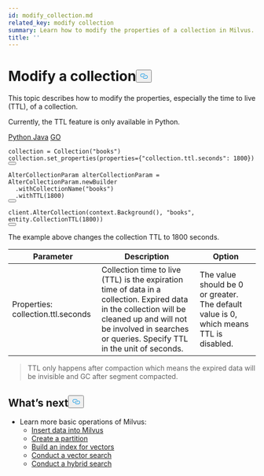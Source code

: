 ```yaml
---
id: modify_collection.md
related_key: modify collection
summary: Learn how to modify the properties of a collection in Milvus.
title: ''
---
```

<h1 id="Modify-a-collection" class="common-anchor-header">Modify a collection<button data-href="#Modify-a-collection" class="anchor-icon" translate="no">
      <svg translate="no"
        aria-hidden="true"
        focusable="false"
        height="20"
        version="1.1"
        viewBox="0 0 16 16"
        width="16"
      >
        <path
          fill="#0092E4"
          fill-rule="evenodd"
          d="M4 9h1v1H4c-1.5 0-3-1.69-3-3.5S2.55 3 4 3h4c1.45 0 3 1.69 3 3.5 0 1.41-.91 2.72-2 3.25V8.59c.58-.45 1-1.27 1-2.09C10 5.22 8.98 4 8 4H4c-.98 0-2 1.22-2 2.5S3 9 4 9zm9-3h-1v1h1c1 0 2 1.22 2 2.5S13.98 12 13 12H9c-.98 0-2-1.22-2-2.5 0-.83.42-1.64 1-2.09V6.25c-1.09.53-2 1.84-2 3.25C6 11.31 7.55 13 9 13h4c1.45 0 3-1.69 3-3.5S14.5 6 13 6z"
        ></path>
      </svg>
    </button></h1><p>This topic describes how to modify the properties, especially the time to live (TTL), of a collection.</p>
<p>Currently, the TTL feature is only available in Python.</p>
<div class="multipleCode">
  <a href="#python">Python </a>
  <a href="#java">Java</a>
  <a href="#go">GO</a>
</div>
<pre><code translate="no" class="language-python">collection = <span class="hljs-title class_">Collection</span>(<span class="hljs-string">&quot;books&quot;</span>)
collection.<span class="hljs-title function_">set_properties</span>(properties={<span class="hljs-string">&quot;collection.ttl.seconds&quot;</span>: <span class="hljs-number">1800</span>})
<button class="copy-code-btn"></button></code></pre>
<pre><code translate="no" class="language-java"><span class="hljs-type">AlterCollectionParam</span> <span class="hljs-variable">alterCollectionParam</span> <span class="hljs-operator">=</span> AlterCollectionParam.newBuilder
  .withCollectionName(<span class="hljs-string">&quot;books&quot;</span>)
  .withTTL(<span class="hljs-number">1800</span>)
<button class="copy-code-btn"></button></code></pre>
<pre><code translate="no" class="language-go">client.<span class="hljs-title class_">AlterCollection</span>(context.<span class="hljs-title class_">Background</span>(), <span class="hljs-string">&quot;books&quot;</span>, entity.<span class="hljs-title class_">CollectionTTL</span>(<span class="hljs-number">1800</span>))
<button class="copy-code-btn"></button></code></pre>
<p>The example above changes the collection TTL to 1800 seconds.</p>
<table>
<thead>
<tr><th>Parameter</th><th>Description</th><th>Option</th></tr>
</thead>
<tbody>
<tr><td>Properties: collection.ttl.seconds</td><td>Collection time to live (TTL) is the expiration time of data in a collection. Expired data in the collection will be cleaned up and will not be involved in searches or queries. Specify TTL in the unit of seconds.</td><td>The value should be 0 or greater. The default value is 0, which means TTL is disabled.</td></tr>
</tbody>
</table>
<blockquote>
<p>TTL only happens after compaction which means the expired data will be invisible and GC after segment compacted.</p>
</blockquote>
<h2 id="Whats-next" class="common-anchor-header">What’s next<button data-href="#Whats-next" class="anchor-icon" translate="no">
      <svg translate="no"
        aria-hidden="true"
        focusable="false"
        height="20"
        version="1.1"
        viewBox="0 0 16 16"
        width="16"
      >
        <path
          fill="#0092E4"
          fill-rule="evenodd"
          d="M4 9h1v1H4c-1.5 0-3-1.69-3-3.5S2.55 3 4 3h4c1.45 0 3 1.69 3 3.5 0 1.41-.91 2.72-2 3.25V8.59c.58-.45 1-1.27 1-2.09C10 5.22 8.98 4 8 4H4c-.98 0-2 1.22-2 2.5S3 9 4 9zm9-3h-1v1h1c1 0 2 1.22 2 2.5S13.98 12 13 12H9c-.98 0-2-1.22-2-2.5 0-.83.42-1.64 1-2.09V6.25c-1.09.53-2 1.84-2 3.25C6 11.31 7.55 13 9 13h4c1.45 0 3-1.69 3-3.5S14.5 6 13 6z"
        ></path>
      </svg>
    </button></h2><ul>
<li>Learn more basic operations of Milvus:
<ul>
<li><a href="/docs/v2.2.x/insert_data.md">Insert data into Milvus</a></li>
<li><a href="/docs/v2.2.x/create_partition.md">Create a partition</a></li>
<li><a href="/docs/v2.2.x/build_index.md">Build an index for vectors</a></li>
<li><a href="/docs/v2.2.x/search.md">Conduct a vector search</a></li>
<li><a href="/docs/v2.2.x/hybridsearch.md">Conduct a hybrid search</a></li>
</ul></li>
</ul>
